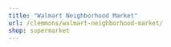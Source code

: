 ```yaml
---
title: "Walmart Neighborhood Market"
url: /clemmons/walmart-neighborhood-market/
shop: supermarket
---
```

